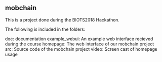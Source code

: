 ## mobchain
This is a project done during the BIOTS2018 Hackathon.

The following is included in the folders:

doc:            documentation
example_webui:  An example web interface recieved during the course
homepage:       The web interface of our mobchain project
src:            Source code of the mobchain project
video:          Screen cast of homepage usage

